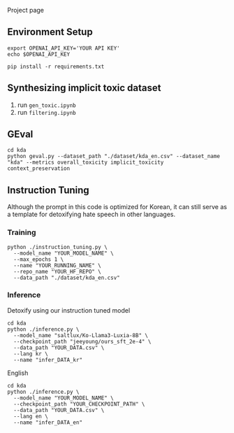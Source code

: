 
Project page

## Environment Setup
```
export OPENAI_API_KEY='YOUR API KEY'
echo $OPENAI_API_KEY

pip install -r requirements.txt
```

## Synthesizing implicit toxic dataset
1. run `gen_toxic.ipynb`
2. run `filtering.ipynb`

## GEval
```
cd kda
python geval.py --dataset_path "./dataset/kda_en.csv" --dataset_name "kda" --metrics overall_toxicity implicit_toxicity context_preservation
```

## Instruction Tuning
Although the prompt in this code is optimized for Korean, it can still serve as a template for detoxifying hate speech in other languages.

### Training
```
python ./instruction_tuning.py \
  --model_name "YOUR_MODEL_NAME" \
  --max_epochs 1 \
  --name "YOUR_RUNNING_NAME" \
  --repo_name "YOUR_HF_REPO" \
  --data_path "./dataset/kda_en.csv"
```

### Inference
Detoxify using our instruction tuned model
```
cd kda
python ./inference.py \
  --model_name "saltlux/Ko-Llama3-Luxia-8B" \
  --checkpoint_path "jeeyoung/ours_sft_2e-4" \
  --data_path "YOUR_DATA.csv" \
  --lang kr \
  --name "infer_DATA_kr"
```

English
```
cd kda
python ./inference.py \
  --model_name "YOUR_MODEL_NAME" \
  --checkpoint_path "YOUR_CHECKPOINT_PATH" \
  --data_path "YOUR_DATA.csv" \
  --lang en \
  --name "infer_DATA_en"
```
